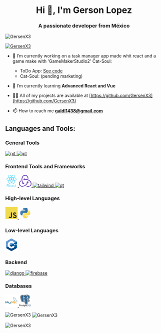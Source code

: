<h1 align="center">Hi 👋, I'm Gerson Lopez</h1>
<h3 align="center">A passionate developer from México</h3>

<p align="left"> <img src="https://komarev.com/ghpvc/?username=GersenX3&label=Profile%20views&color=0e75b6&style=flat" alt="GersenX3" /> </p>

<p align="left"> <a href="https://github.com/ryo-ma/github-profile-trophy"><img src="https://github-profile-trophy.vercel.app/?username=GersenX3" alt="GersenX3" /></a> </p>

- 🔭 I’m currently working on a task manager app made whit react and a game make with 'GameMakerStudio2' Cat-Soul:
    - ToDo App: [See code](https://github.com/GersenX3/reactTodoApp)
    - Cat-Soul: (pending marketing)

- 🌱 I’m currently learning **Advanced React and Vue**

- 👨‍💻 All of my projects are available at [https://github.com/GersenX3](https://github.com/GersenX3)

- 📫 How to reach me **galdl1438@gmail.com**




<h2 align="left">Languages and Tools:</h2>

<p align="left">
<h3 align="left">General Tools</h4>
<a href="https://git-scm.com/" target="_blank" rel="noreferrer">
<img src="https://www.vectorlogo.zone/logos/git-scm/git-scm-icon.svg" alt="git" width="40" height="40" />
</a>
<a href="https://gamemaker.io/es" target="_blank" rel="noreferrer">
<img src="https://yt3.googleusercontent.com/DNuPYj1s0jhj_MBIO5wRRy2ynvIvyLyrxp5U6zdhL7GccoITHB_X76Clfd7W2JtGEo4iCtOK=s900-c-k-c0x00ffffff-no-rj" alt="git" width="40" height="40" />
</a>
<h3 align="left">Frontend Tools and Frameworks</h4>

<a href="https://reactjs.org/" target="_blank" rel="noreferrer">
<img src="https://raw.githubusercontent.com/devicons/devicon/master/icons/react/react-original-wordmark.svg" alt="react" width="40" height="40" />
</a>
<a href="https://redux.js.org" target="_blank" rel="noreferrer">
<img src="https://raw.githubusercontent.com/devicons/devicon/master/icons/redux/redux-original.svg" alt="redux" width="40" height="40" />
</a>
<a href="https://tailwindcss.com/" target="_blank" rel="noreferrer">
<img src="https://www.vectorlogo.zone/logos/tailwindcss/tailwindcss-icon.svg" alt="tailwind" width="40" height="40"/>
</a>
<a href="https://www.qt.io/" target="_blank" rel="noreferrer">
<img src="https://upload.wikimedia.org/wikipedia/commons/0/0b/Qt_logo_2016.svg" alt="qt" width="40" height="40"/>
</a>

<h3 align="left">High-level Languages</h4>
<a href="https://developer.mozilla.org/en-US/docs/Web/JavaScript" target="_blank" rel="noreferrer">
<img src="https://raw.githubusercontent.com/devicons/devicon/master/icons/javascript/javascript-original.svg" alt="javascript" width="40" height="40"/>
</a>
<a href="https://www.python.org" target="_blank" rel="noreferrer">
<img src="https://raw.githubusercontent.com/devicons/devicon/master/icons/python/python-original.svg" alt="python" width="40" height="40"/>
</a>

<h3 align="left">Low-level Languages</h4>
<a href="https://www.w3schools.com/cpp/" target="_blank" rel="noreferrer">
<img src="https://raw.githubusercontent.com/devicons/devicon/master/icons/cplusplus/cplusplus-original.svg" alt="cplusplus" width="40" height="40"/>
</a>
<h3 align="left">Backend</h4>
<a href="https://www.djangoproject.com/" target="_blank" rel="noreferrer">
<img src="https://cdn.worldvectorlogo.com/logos/django.svg" alt="django" width="40" height="40"/>
</a>
<a href="https://firebase.google.com/" target="_blank" rel="noreferrer">
<img src="https://www.vectorlogo.zone/logos/firebase/firebase-icon.svg" alt="firebase" width="40" height="40"/>
</a>
<h3 align="left">Databases</h4>
<a href="https://www.mysql.com/" target="_blank" rel="noreferrer">
<img src="https://raw.githubusercontent.com/devicons/devicon/master/icons/mysql/mysql-original-wordmark.svg" alt="mysql" width="40" height="40"/>
</a>
<a href="https://www.postgresql.org" target="_blank" rel="noreferrer">
<img src="https://raw.githubusercontent.com/devicons/devicon/master/icons/postgresql/postgresql-original-wordmark.svg" alt="postgresql" width="40" height="40"/>
</a>

    
</p><img align="left" src="https://github-readme-stats.vercel.app/api/top-langs?username=GersenX3&show_icons=true&locale=en&layout=compact" alt="GersenX3" /></p>

<p>&nbsp;<img align="center" src="https://github-readme-stats.vercel.app/api?username=GersenX3&show_icons=true&locale=en" alt="GersenX3" /></p>

<p><img align="center" src="https://github-readme-streak-stats.herokuapp.com/?user=GersenX3&" alt="GersenX3" /></p>
